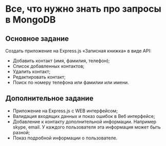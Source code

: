 # Все, что нужно знать про запросы в MongoDB

## Основное задание

Создать приложение на Express.js «Записная книжка» в виде API:

*   Добавить контакт (имя, фамилия, телефон);
*   Список добавленных контактов;
*   Удалить контакт;
*   Редактировать контакт;
*   Поиск по номеру телефона или фамилии или имени.

## Дополнительное задание

*   Приложение на Express.js c WEB интерфейсом;
*   Валидация входящих данных и показ ошибок в Веб интерфейсе;
*   Добавление к контакту дополнительной информации. Например skype, email. У каждого пользователя эта информация может быть разной;
*   Показ подробной информации о пользователе.